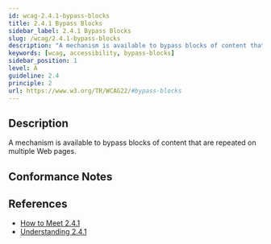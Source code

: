 ```yaml
---
id: wcag-2.4.1-bypass-blocks
title: 2.4.1 Bypass Blocks
sidebar_label: 2.4.1 Bypass Blocks
slug: /wcag/2.4.1-bypass-blocks
description: "A mechanism is available to bypass blocks of content that are repeated on multiple Web pages."
keywords: [wcag, accessibility, bypass-blocks]
sidebar_position: 1
level: A
guideline: 2.4
principle: 2
url: https://www.w3.org/TR/WCAG22/#bypass-blocks
---
```


## Description

A mechanism is available to bypass blocks of content that are repeated on multiple Web pages.

## Conformance Notes

<!-- Add your conformance notes and evaluation here -->

## References

- [How to Meet 2.4.1](https://www.w3.org/WAI/WCAG22/quickref/#bypass-blocks)
- [Understanding 2.4.1](https://www.w3.org/WAI/WCAG22/Understanding/bypass-blocks.html)



